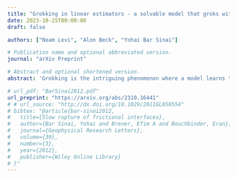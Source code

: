 ```yaml
---
title: "Grokking in linear estimators - a solvable model that groks without understanding"
date: 2023-10-25T00:00:00
draft: false

authors: ["Noam Levi", "Alon Beck", "Yohai Bar Sinai"]

# Publication name and optional abbreviated version.
journal: "arXiv Preprint"

# Abstract and optional shortened version.
abstract: 'Grokking is the intriguing phenomenon where a model learns to generalize long after it has fit the training data. We show both analytically and numerically that grokking can surprisingly occur in linear networks performing linear tasks in a simple teacher-student setup with Gaussian inputs. In this setting, the full training dynamics is derived in terms of the training and generalization data covariance matrix. We present exact predictions on how the grokking time depends on input and output dimensionality, train sample size, regularization, and network initialization. We demonstrate that the sharp increase in generalization accuracy may not imply a transition from "memorization" to "understanding", but can simply be an artifact of the accuracy measure. We provide empirical verification for our calculations, along with preliminary results indicating that some predictions also hold for deeper networks, with non-linear activations.'

# url_pdf: "BarSinai2012.pdf"
url_preprint: "https://arxiv.org/abs/2310.16441"
# # url_source: "http://dx.doi.org/10.1029/2011GL050554"
# bibtex: "@article{bar-sinai2012,
#   title={Slow rupture of frictional interfaces},
#   author={Bar Sinai, Yohai and Brener, Efim A and Bouchbinder, Eran},
#   journal={Geophysical Research Letters},
#   volume={39},
#   number={3},
#   year={2012},
#   publisher={Wiley Online Library}
# }"
---
```

